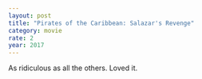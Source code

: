 ```yaml
---
layout: post
title: "Pirates of the Caribbean: Salazar's Revenge"
category: movie
rate: 2
year: 2017
---
```


As ridiculous as all the others. Loved it.